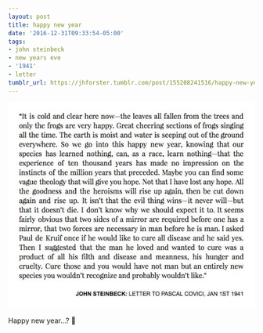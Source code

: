 ```yaml
---
layout: post
title: happy new year
date: '2016-12-31T09:33:54-05:00'
tags:
- john steinbeck
- new years eve
- '1941'
- letter
tumblr_url: https://jhforster.tumblr.com/post/155208241516/happy-new-year
---
```

 ![](/tumblr_files/tumblr_oj20giDXHX1uxadqoo1_540.jpg)  

Happy new year…? 🤔

